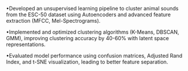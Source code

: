 •Developed an unsupervised learning pipeline to cluster animal sounds from the ESC-50 dataset using Autoencoders and advanced feature extraction (MFCC, Mel-Spectrograms).

•Implemented and optimized clustering algorithms (K-Means, DBSCAN, GMM), improving clustering accuracy by 40-60% with latent space representations.

•Evaluated model performance using confusion matrices, Adjusted Rand Index, and t-SNE visualization, leading to better feature separation.
